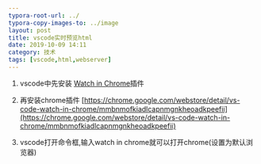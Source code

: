 ```yaml
---
typora-root-url: ../
typora-copy-images-to: ../image
layout: post
title: vscode实时预览html
date: 2019-10-09 14:11
category: 技术
tags: [vscode,html,webserver]
---
```


1. vscode中先安装 [Watch in Chrome]( https://marketplace.visualstudio.com/items?itemName=sneezry.watch-in-chrome)插件

2. 再安装chrome插件 [https://chrome.google.com/webstore/detail/vs-code-watch-in-chrome/mmbnmofkiadlcapnmgnkheoadkpeefii](https://chrome.google.com/webstore/detail/vs-code-watch-in-chrome/mmbnmofkiadlcapnmgnkheoadkpeefii)

3. vscode打开命令框,输入watch in chrome就可以打开chrome(设置为默认浏览器)